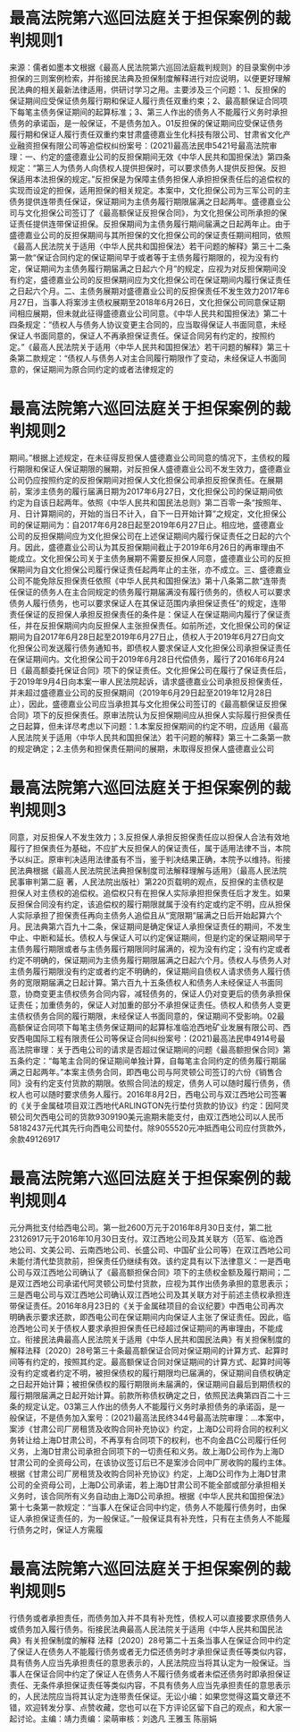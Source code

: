 # 最高法院第六巡回法庭关于担保案例的裁判规则1

来源：儒者如墨本文根据《最高人民法院第六巡回法庭裁判规则》的目录案例中涉担保的三则案例检索，并衔接民法典及担保制度解释进行对应说明，以便更好理解民法典的相关最新法律适用，供研讨学习之用。主要涉及三个问题：1、反担保的保证期间应受保证债务履行期和保证人履行责任双重约束；2、最高额保证合同项下每笔主债务保证期间的起算标准；3、第三人作出的债务人不能履行义务时承担债务的承诺函，是一般保证，不是债务加入。01反担保的保证期间应受保证债务履行期和保证人履行责任双重约束甘肃盛德嘉业生化科技有限公司、甘肃省文化产业融资担保有限公司等追偿权纠纷案号：(2021)最高法民申5421号最高法院审理：一、约定的盛德嘉业公司的反担保期间无效《中华人民共和国担保法》第四条规定：“第三人为债务人向债权人提供担保时，可以要求债务人提供反担保。反担保适用本法担保的规定。”反担保是为保障主债务担保人承担担保责任后的追偿权的实现而设定的担保，适用担保的相关规定。本案中，文化担保公司为三军公司的主债务提供连带责任保证，保证期间为主债务履行期限届满之日起两年。盛德嘉业公司与文化担保公司签订了《最高额保证反担保合同》，为文化担保公司所承担的保证责任提供连带保证担保。反担保期间为主债务履行期间届满之日起两年止。由于盛德嘉业公司的反担保期间与其所担保的文化担保公司的保证责任期间相同，依照《最高人民法院关于适用〈中华人民共和国担保法〉若干问题的解释》第三十二条第一款“保证合同约定的保证期间早于或者等于主债务履行期限的，视为没有约定，保证期间为主债务履行期届满之日起六个月”的规定，应视为对反担保期间没有约定，盛德嘉业公司的反担保期间应为文化担保公司在保证期间内履行保证责任之日起六个月。二、主债务展期对盛德嘉业公司的反担保责任不发生效力2017年6月27日，当事人将案涉主债权展期至2018年6月26日，文化担保公司同意保证期间相应展期，但未就此征得盛德嘉业公司同意。《中华人民共和国担保法》第二十四条规定：“债权人与债务人协议变更主合同的，应当取得保证人书面同意，未经保证人书面同意的，保证人不再承担保证责任。保证合同另有约定的，按照约定。”《最高人民法院关于适用〈中华人民共和国担保法〉若干问题的解释》第三十条第二款规定：“债权人与债务人对主合同履行期限作了变动，未经保证人书面同意的，保证期间为原合同约定的或者法律规定的

# 最高法院第六巡回法庭关于担保案例的裁判规则2

期间。”根据上述规定，在未征得反担保人盛德嘉业公司同意的情况下，主债权的履行期限和保证人保证期限的展期，对反担保人盛德嘉业公司不发生效力，盛德嘉业公司仍应按照约定的反担保期间对担保人文化担保公司承担反担保责任。在展期前，案涉主债务的履行届满日期为2017年6月27日，文化担保公司的保证期间依约定为自该日起两年。依照《中华人民共和国民法总则》第二百零一条“按照年、月、日计算期间的，开始的当日不计入，自下一日开始计算”之规定，文化担保公司的保证期间为：自2017年6月28日起至2019年6月27日止。相应地，盛德嘉业公司的反担保期间应为文化担保公司在上述保证期间内履行保证责任之日起的六个月。因此，盛德嘉业公司认为其反担保期间截止于2019年6月26日的再审理由不能成立。文化担保公司关于主债务展期不需要反担保人同意，盛德嘉业公司的反担保期间为自文化担保公司履行保证责任起两年止的主张，亦不成立。三、盛德嘉业公司不能免除反担保责任依照《中华人民共和国担保法》第十八条第二款“连带责任保证的债务人在主合同规定的债务履行期届满没有履行债务的，债权人可以要求债务人履行债务，也可以要求保证人在其保证范围内承担保证责任”的规定，连带责任保证的反担保人承担反担保责任的条件是：保证人在保证期间内履行了保证责任，并在反担保期间内向反担保人主张担保责任。如前所述，文化担保公司的保证期间为自2017年6月28日起至2019年6月27日止，债权人于2019年6月27日向文化担保公司发送履行债务通知书，即债权人要求保证人文化担保公司承担保证责任在保证期间内。文化担保公司于2019年6月28日代偿债务，履行了2016年6月24日《最高额委托保证合同》项下的保证责任。文化担保公司在履行了保证责任后，于2019年9月4日向本案一审人民法院起诉，请求盛德嘉业公司承担反担保责任，并未超过盛德嘉业公司的反担保期间（2019年6月29日起至2019年12月28日止），因此，盛德嘉业公司应当承担其与文化担保公司签订的《最高额保证反担保合同》项下的反担保责任。原审法院认为反担保期间应从担保人实际履行担保责任之日起算，但未详尽考虑以下问题：1.本案反担保期间的约定不明，应适用《最高人民法院关于适用〈中华人民共和国担保法〉若干问题的解释》第三十二条第一款的规定确定；2.主债务和担保责任期间的展期，未取得反担保人盛德嘉业公司

# 最高法院第六巡回法庭关于担保案例的裁判规则3

同意，对反担保人不发生效力；3.反担保人承担反担保责任应以担保人合法有效地履行了担保责任为基础，不应扩大反担保人的保证责任，属于适用法律不当，本院予以纠正。原审判决适用法律虽有不当，鉴于判决结果正确，本院予以维持。衔接民法典根据《最高人民法院民法典担保制度司法解释理解与适用》（最高人民法院民事审判第二庭 著，人民法院出版社）第220页载明的观点，反担保的主债权是担保人对主债权的追偿权。追偿权只有在担保人实际承担担保责任后才发生。如果反担保合同没有约定，该追偿权的履行期限就属于没有约定或约定不明，应从担保人实际承担了担保责任再向主债务人追偿且从“宽限期”届满之日后开始起算六个月。民法典第六百九十二条，保证期间是确定保证人承担保证责任的期间，不发生中止、中断和延长。债权人与保证人可以约定保证期间，但是约定的保证期间早于主债务履行期限或者与主债务履行期限同时届满的，视为没有约定；没有约定或者约定不明确的，保证期间为主债务履行期限届满之日起六个月。债权人与债务人对主债务履行期限没有约定或者约定不明确的，保证期间自债权人请求债务人履行债务的宽限期届满之日起计算。第六百九十五条债权人和债务人未经保证人书面同意，协商变更主债权债务合同内容，减轻债务的，保证人仍对变更后的债务承担保证责任；加重债务的，保证人对加重的部分不承担保证责任。债权人和债务人变更主债权债务合同的履行期限，未经保证人书面同意的，保证期间不受影响。02最高额保证合同项下每笔主债务保证期间的起算标准临沧西地矿业发展有限公司、西安西电国际工程有限责任公司等保证合同纠纷案号：(2021)最高法民申4914号最高法院审理：关于西电公司的请求是否超过保证期间的问题《最高额担保合同》第五条约定：“每笔主合同的保证期间单独计算，自每笔主合同约定的债务履行期届满之日起两年。”本案主债务合同，即西电公司与阿灵顿公司签订的六份《销售合同》没有约定支付货款的期限。依照合同法的规定，债务人可以随时履行债务，债权人也可以随时要求债务人履行。2016年8月2日，西电公司与双江西地公司签署的《关于金属硅项目双江西地代ARLINGTON先行垫付货款的协议》约定：因阿灵顿公司欠西电公司的货款9309190美元逾期未能支付，由双江西地公司以人民币58182437元代其先行向西电公司垫付。除9055520元冲抵西电公司应付货款外，余款49126917

# 最高法院第六巡回法庭关于担保案例的裁判规则4

元分两批支付给西电公司。第一批2600万元于2016年8月30日支付，第二批23126917元于2016年10月30日支付。双江西地公司及其关联方（范军、临沧西地公司、文美公司、云南西地公司、长盛公司、中国矿业公司等）在双江西地公司未能付清代垫货款前，担保责任仍继续有效。该约定具有以下法律意义：一是西电公司与双江西地公司确认了《最高额担保合同》项下的主债权金额及履行期间；二是双江西地公司承诺代阿灵顿公司垫付货款，应视为其作出债务承担的意思表示；三是西电公司与双江西地公司确认双江西地公司及其关联方对于前述主债权承担连带保证责任。2016年8月23日的《关于金属硅项目的会议纪要》中西电公司再次明确表示要求还款，即西电公司在保证期间内向保证人主张了保证责任。因此，临沧西地公司关于债权人要求承担担保责任已经超过保证期间的再审理由，不能成立。衔接民法典最高人民法院关于适用《中华人民共和国民法典》有关担保制度的解释法释〔2020〕28号第三十条最高额保证合同对保证期间的计算方式、起算时间等有约定的，按照其约定。最高额保证合同对保证期间的计算方式、起算时间等没有约定或者约定不明，被担保债权的履行期限均已届满的，保证期间自债权确定之日起开始计算；被担保债权的履行期限尚未届满的，保证期间自最后到期债权的履行期限届满之日起开始计算。前款所称债权确定之日，依照民法典第四百二十三条的规定认定。03第三人作出的债务人不能履行义务时承担债务的承诺函，是一般保证，不是债务加入案号：(2021)最高法民终344号最高法院审理：…本案中，案涉《甘肃公司厂房租赁及收购合同补充协议》约定，上海D公司将合同的权利义务转让给上海D甘肃公司，不再享有合同项下的权利，也不向金昌C公司履行任何义务，上海D甘肃公司承担合同项下的一切责任和义务。故上海D公司作为上海D甘肃公司的全资母公司，在该协议签订后已不是案涉合同中厂房收购的履约主体。根据《甘肃公司厂房租赁及收购合同补充协议》约定，上海D公司作为上海D甘肃公司的全资母公司，上海D公司承诺，若上海D甘肃公司不能全部或部分承担相关义务时，该合同所有义务自动由上海D公司承担。根据《中华人民共和国担保法》第十七条第一款规定：“当事人在保证合同中约定，债务人不能履行债务时，由保证人承担保证责任的，为一般保证。”一般保证具有补充性，只有在主债务人不能履行债务之时，保证人方需履

# 最高法院第六巡回法庭关于担保案例的裁判规则5

行债务或者承担责任，而债务加入并不具有补充性，债权人可以直接要求原债务人或债务加入履行债务。衔接民法典最高人民法院关于适用《中华人民共和国民法典》有关担保制度的解释 法释〔2020〕28号第二十五条当事人在保证合同中约定了保证人在债务人不能履行债务或者无力偿还债务时才承担保证责任等类似内容，具有债务人应当先承担责任的意思表示的，人民法院应当将其认定为一般保证。当事人在保证合同中约定了保证人在债务人不履行债务或者未偿还债务时即承担保证责任、无条件承担保证责任等类似内容，不具有债务人应当先承担责任的意思表示的，人民法院应当将其认定为连带责任保证。无讼小编：如果您觉得这篇文章还不错，欢迎转发分享、点赞收藏，您也可以在下方评论区留下自己的观点，和大家一起讨论。主编：靖力责编：梁萌审核：刘逸凡 王雅玉 陈丽娟

